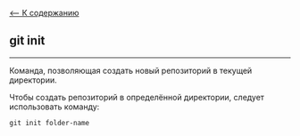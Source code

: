 [<-- К содержанию](readme.md)

## git init
---

Команда, позволяющая создать новый репозиторий в текущей директории.

Чтобы создать репозиторий в определённой директории, следует использовать команду:

```
git init folder-name
```